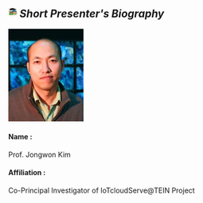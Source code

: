 ## <img width="3.5%" src="/Agenda/picture/biblio.png" /><link rel="stylesheet" type="text/css" media="all" href="./css/logo.css"/> <i class = "fa fa-handshake-p" aria-hidden="true">Short Presenter's Biography</i> 

<div class="row">
    <div class="column">
    <a href="https://nm.gist.ac.kr/?page_id=169">
        <img width="30%" alt="jongwon" src ="/Presentation_program/1_Key_note/picture/prof_jongwon.jpg" />
    </a>
    </div>
    <div class="column">
    <h4>Name :</h4> Prof. Jongwon Kim<br>
    <h4>Affiliation :</h4> Co-Principal Investigator of IoTcloudServe@TEIN Project <br>
    </div>
</div>